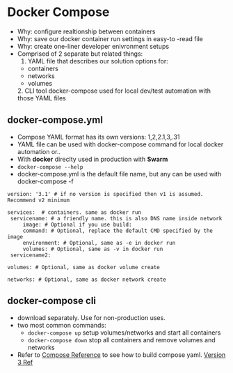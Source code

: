 # Docker Compose

- Why: configure realtionship between containers
- Why: save our docker container run settings in easy-to -read file
- Why: create one-liner developer enivronment setups
- Comprised of 2 separate but related things:
	1. YAML file that describes our solution options for:
	<ul>
	<li> containers </li>
	<li> networks </li>
	<li> volumes </li>
	</ul>
	2. CLI tool docker-compose used for local dev/test automation with those YAML files


## docker-compose.yml
- Compose YAML format has its own versions: 1,2,2.1,3,.31
- YAML file can be used with docker-compose command for local docker automation or..
- With **docker** direclty used in production with **Swarm**
- ```docker-compose --help```
- docker-compose.yml is the default file name, but any can be used with docker-compose -f 

```
version: '3.1' # if no version is specified then v1 is assumed. Recommend v2 minimum  
  
services:  # containers. same as docker run  
 servicename: # a friendly name. this is also DNS name inside network  
	 image: # Optional if you use build:  
	 command: # Optional, replace the default CMD specified by the image  
	 environment: # Optional, same as -e in docker run  
	 volumes: # Optional, same as -v in docker run  
 servicename2:  
  
volumes: # Optional, same as docker volume create  
  
networks: # Optional, same as docker network create
```

## docker-compose cli
- download separately. Use for non-production uses.
- two most common commands:
  - ```docker-compose up```  setup volumes/networks and start all containers
  - ```docker-compose down``` stop all containers and remove volumes and networks
-  Refer to [Compose Reference](https://docs.docker.com/compose/) to see how to build compose yaml. [Version 3 Ref](https://docs.docker.com/compose/compose-file/compose-file-v3/)